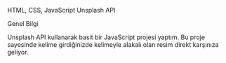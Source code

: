 HTML, CSS, JavaScript Unsplash API

Genel Bilgi

Unsplash API kullanarak basit bir JavaScript projesi yaptım.
Bu proje sayesinde kelime girdiğinizde kelimeyle alakalı olan resim direkt karşınıza geliyor.
